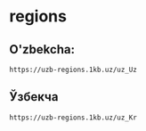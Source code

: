 # regions

## O'zbekcha:
```
https://uzb-regions.1kb.uz/uz_Uz
```

## Ўзбекча
```
https://uzb-regions.1kb.uz/uz_Kr
```
